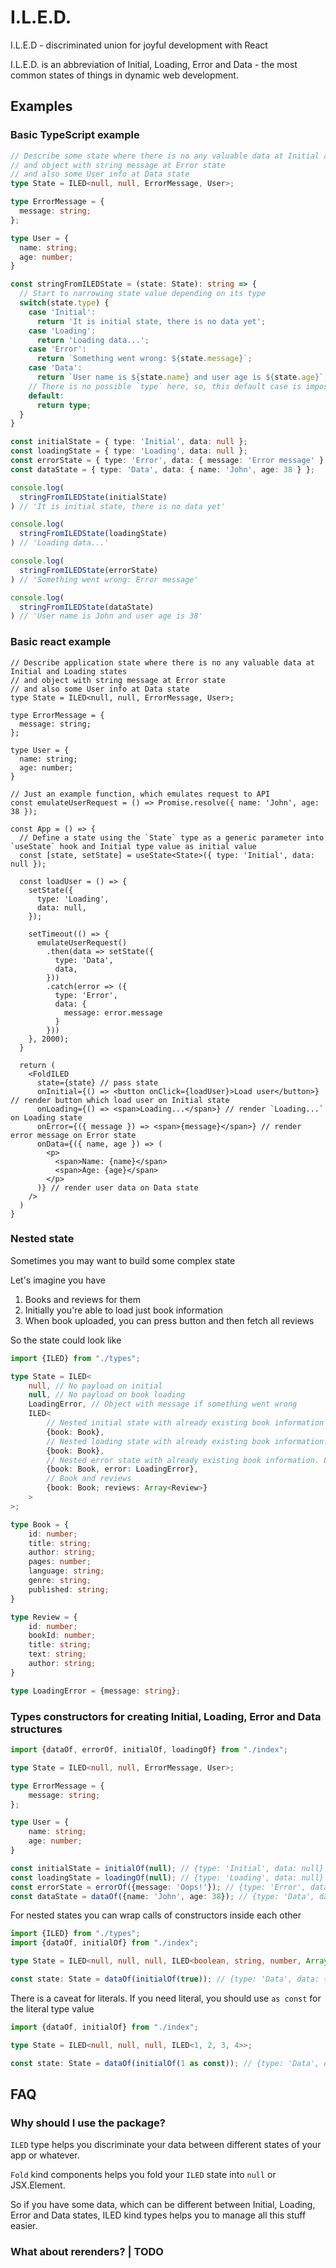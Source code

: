 # I.L.E.D.

I.L.E.D - discriminated union for joyful development with React

I.L.E.D. is an abbreviation of Initial, Loading, Error and Data - the most common states of things in dynamic web development.

## Examples

### Basic TypeScript example
```ts
// Describe some state where there is no any valuable data at Initial and Loading states
// and object with string message at Error state
// and also some User info at Data state
type State = ILED<null, null, ErrorMessage, User>;

type ErrorMessage = {
  message: string;
};

type User = {
  name: string;
  age: number;
}

const stringFromILEDState = (state: State): string => {
  // Start to narrowing state value depending on its type
  switch(state.type) {
    case 'Initial':
      return 'It is initial state, there is no data yet';
    case 'Loading':
      return 'Loading data...';
    case 'Error':
      return `Something went wrong: ${state.message}`;
    case 'Data':
      return `User name is ${state.name} and user age is ${state.age}`;
    // There is no possible `type` here, so, this default case is impossible to be reached
    default:
      return type;
  }
}

const initialState = { type: 'Initial', data: null };
const loadingState = { type: 'Loading', data: null };
const errorState = { type: 'Error', data: { message: 'Error message' } };
const dataState = { type: 'Data', data: { name: 'John', age: 38 } };

console.log(
  stringFromILEDState(initialState)
) // 'It is initial state, there is no data yet'

console.log(
  stringFromILEDState(loadingState)
) // 'Loading data...'

console.log(
  stringFromILEDState(errorState)
) // 'Something went wrong: Error message'

console.log(
  stringFromILEDState(dataState)
) // 'User name is John and user age is 38'
```

### Basic react example

```tsx
// Describe application state where there is no any valuable data at Initial and Loading states
// and object with string message at Error state
// and also some User info at Data state
type State = ILED<null, null, ErrorMessage, User>;

type ErrorMessage = {
  message: string;
};

type User = {
  name: string;
  age: number;
}

// Just an example function, which emulates request to API
const emulateUserRequest = () => Promise.resolve({ name: 'John', age: 38 });

const App = () => {
  // Define a state using the `State` type as a generic parameter into `useState` hook and Initial type value as initial value
  const [state, setState] = useState<State>({ type: 'Initial', data: null });
  
  const loadUser = () => {
    setState({
      type: 'Loading',
      data: null,
    });
    
    setTimeout(() => {
      emulateUserRequest()
        .then(data => setState({
          type: 'Data',
          data,
        }))
        .catch(error => ({
          type: 'Error',
          data: {
            message: error.message
          }
        }))
    }, 2000);
  }
  
  return (
    <FoldILED
      state={state} // pass state
      onInitial={() => <button onClick={loadUser}>Load user</button>} // render button which load user on Initial state
      onLoading={() => <span>Loading...</span>} // render `Loading...` on Loading state
      onError={({ message }) => <span>{message}</span>} // render error message on Error state
      onData={({ name, age }) => (
        <p>
          <span>Name: {name}</span>
          <span>Age: {age}</span>
        </p>
      )} // render user data on Data state
    />
  )
}
```

### Nested state

Sometimes you may want to build some complex state

Let's imagine you have
1. Books and reviews for them
2. Initially you're able to load just book information
3. When book uploaded, you can press button and then fetch all reviews

So the state could look like

```ts
import {ILED} from "./types";

type State = ILED<
    null, // No payload on initial 
    null, // No payload on book loading
    LoadingError, // Object with message if something went wrong
    ILED<
        // Nested initial state with already existing book information
        {book: Book},
        // Nested loading state with already existing book information. Loading reviews in process
        {book: Book},
        // Nested error state with already existing book information. Loading was failed
        {book: Book, error: LoadingError},
        // Book and reviews 
        {book: Book; reviews: Array<Review>} 
    >
>;

type Book = {
    id: number;
    title: string;
    author: string;
    pages: number;
    language: string;
    genre: string;
    published: string;
}

type Review = {
    id: number;
    bookId: number;
    title: string;
    text: string;
    author: string;
}

type LoadingError = {message: string};
```

### Types constructors for creating Initial, Loading, Error and Data structures

```ts
import {dataOf, errorOf, initialOf, loadingOf} from "./index";

type State = ILED<null, null, ErrorMessage, User>;

type ErrorMessage = {
    message: string;
};

type User = {
    name: string;
    age: number;
}

const initialState = initialOf(null); // {type: 'Initial', data: null}
const loadingState = loadingOf(null); // {type: 'Loading', data: null}
const errorState = errorOf({message: 'Oops!'}); // {type: 'Error', data: {message: 'Oops!'}}
const dataState = dataOf({name: 'John', age: 38}); // {type: 'Data', data: {name: 'John', age: 38}}
```

For nested states you can wrap calls of constructors inside each other

```ts
import {ILED} from "./types";
import {dataOf, initialOf} from "./index";

type State = ILED<null, null, null, ILED<boolean, string, number, Array<string>>>;

const state: State = dataOf(initialOf(true)); // {type: 'Data', data: {type: 'Initial', data: true}}
```

There is a caveat for literals. If you need literal, you should use `as const` for the literal type value

```ts
import {dataOf, initialOf} from "./index";

type State = ILED<null, null, null, ILED<1, 2, 3, 4>>;

const state: State = dataOf(initialOf(1 as const)); // {type: 'Data', data: {type: 'Initial', data: 1}}
```

## FAQ

### Why should I use the package?
`ILED` type helps you discriminate your data between different states of your app or whatever. 

`Fold` kind components helps you fold your `ILED` state into `null` or JSX.Element.

So if you have some data, which can be different between Initial, Loading, Error and Data states, 
ILED kind types helps you to manage all this stuff easier.

### What about rerenders? | TODO
